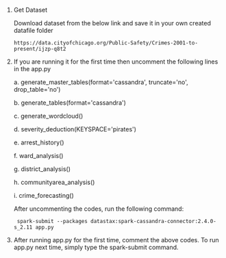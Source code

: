 1. Get Dataset

    Download dataset from the below link and save it in your own created datafile folder

    `https://data.cityofchicago.org/Public-Safety/Crimes-2001-to-present/ijzp-q8t2`

2. If you are running it for the first time then uncomment the following lines in the app.py

    a. generate_master_tables(format='cassandra', truncate='no', drop_table='no')
    
    b. generate_tables(format='cassandra')
    
    c. generate_wordcloud()
    
    d. severity_deduction(KEYSPACE='pirates')
    
    e. arrest_history()
    
    f. ward_analysis()
    
    g. district_analysis()
    
    h. communityarea_analysis()
    
    i. crime_forecasting()

    After uncommenting the codes, run the following command:

        spark-submit --packages datastax:spark-cassandra-connector:2.4.0-s_2.11 app.py

3. After running app.py for the first time, comment the above codes. To run app.py next time, simply type the spark-submit command.



